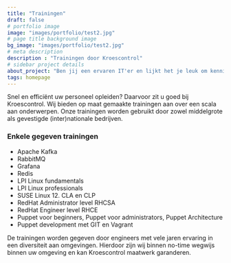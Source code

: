 ```yaml
---
title: "Trainingen"
draft: false
# portfolio image
image: "images/portfolio/test2.jpg"
# page title background image
bg_image: "images/portfolio/test2.jpg"
# meta description
description : "Trainingen door Kroescontrol"
# sidebar project details
about_project: "Ben jij een ervaren IT'er en lijkt het je leuk om kennis te gaan delen met anderen?"
tags: homepage
---
```


Snel en efficiënt uw personeel opleiden? Daarvoor zit u goed bij Kroescontrol. Wij bieden op maat gemaakte trainingen aan over een scala aan onderwerpen. Onze trainingen worden gebruikt door zowel middelgrote als gevestigde (inter)nationale bedrijven.

### Enkele gegeven trainingen

* Apache Kafka
* RabbitMQ
* Grafana
* Redis
* LPI Linux fundamentals
* LPI Linux professionals
* SUSE Linux 12. CLA en CLP
* RedHat Administrator level RHCSA
* RedHat Engineer level RHCE
* Puppet voor beginners, Puppet voor administrators, Puppet Architecture
* Puppet development met GIT en Vagrant

De trainingen worden gegeven door engineers met vele jaren ervaring in een diversiteit aan omgevingen. Hierdoor zijn wij binnen no-time wegwijs binnen uw omgeving en kan Kroescontrol maatwerk garanderen.